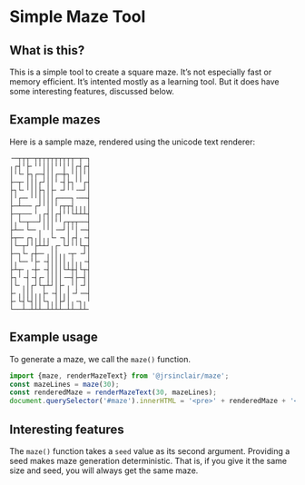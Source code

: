 # Simple Maze Tool

## What is this?

This is a simple tool to create a square maze. It’s not especially fast or memory efficient. It’s intented mostly as a learning tool. But it does have some interesting features, discussed below.

## Example mazes

Here is a sample maze, rendered using the unicode text renderer:

```
╶─┬┬┬─┬┬┬┬┬┬┬┬┬┬─┬─┐
╷┌┤╵├╴╵╵│││╵╵│╵│┌┤┌┤
│╵└╴├┐┌─┤││┌─┼┐╵││╵│
├─┬╴│││┌┘││╵╶┤├┐╵╵┌┤
├┐└╴╵││├┐│├╴╶┘╵╵╶─┘│
│╵┌─╴╵╵││││┌───┐╶──┤
├─┴──╴┌┘╵││╵┌┬┬┤╷╷╷│
├─┬──╴╵╷┌┤│┌┤╵╵└┴┴┴┤
│╷└─┬──┘│││╵╵┌┬┬┬──┤
├┴─╴└─╴╷╵╵│╶─┘│╵│╶─┤
├┬─╴┌┐╷│╷╷└╴╶┐│┌┤╷╶┤
│└─┬┘╵├┴┴┘╷┌╴└┘╵╵└┬┤
├─┐└╴┌┼─╴╷││╷╷╶┬╴╶┘│
│╷└─╴╵├╴╶┤││││╷│╷╷╶┤
├┴┬╴╷╶┼╴╶┤│││└┴┼┤└┬┤
├┐╵╶┤╶┤┌╴││││╶─┤├─┤│
│└╴╷│┌┘└┬┴┘│├╴╷╵│╶┘│
├╴╷│││╷╷├╴╶┤│╷│╶┘╶─┤
├╴└┤└┤││└┐╷│├┘│╷╶┐╷╵
└──┴─┴┴┴─┴┴┴┴─┴┴─┴┴╴
```

## Example usage

To generate a maze, we call the `maze()` function.

```javascript
import {maze, renderMazeText} from '@jrsinclair/maze';
const mazeLines = maze(30);
const renderedMaze = renderMazeText(30, mazeLines);
document.querySelector('#maze').innerHTML = '<pre>' + renderedMaze + '</pre>';
```

## Interesting features

The `maze()` function takes a `seed` value as its second argument. Providing a seed makes maze generation deterministic. That is, if you give it the same size and seed, you will always get the same maze.
